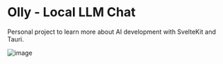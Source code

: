 # Olly - Local LLM Chat

Personal project to learn  more about AI development with SvelteKit and Tauri.


![image](/static/Olly.gif)


